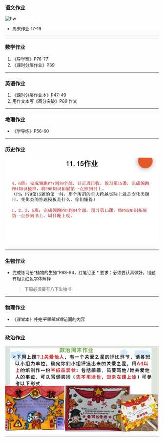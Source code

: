 ### 语文作业

![hw](https://gitee.com/CMSZ001/hw/raw/main/hw/_images/11c.webp)

- 周末作业 17-19

---

### 数学作业

1. 《导学案》P76-77
2. 《课时分层作业》P39

---

### 英语作业

1. 《课时分层作业本》P47-49
2. 用作文本写《高分突破》P89 作文

---

### 地理作业

- 《学导练》P56-60

---

### 历史作业

![hw](hw_G8S1/_images/11h.webp)

---

### 生物作业

- 完成练习册“植物的生殖”P88-93，红笔订正 \* 要求：必须要认真做好，错题有相关红色字体解释
  > 下周必须要有八下生物书

---

### 物理作业

- 《课堂本》补完*平面镜成像*前面的内容

---

### 政治作业

![hw](hw_G8S1/_images/11p.webp)

---
